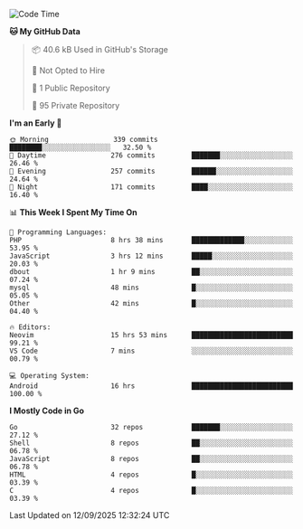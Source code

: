 
<!--START_SECTION:waka-->
![Code Time](http://img.shields.io/badge/Code%20Time-6%2C266%20hrs%2048%20mins-blue)

**🐱 My GitHub Data** 

> 📦 40.6 kB Used in GitHub's Storage 
 > 
> 🚫 Not Opted to Hire
 > 
> 📜 1 Public Repository 
 > 
> 🔑 95 Private Repository 
 > 
**I'm an Early 🐤** 

```text
🌞 Morning                339 commits         ████████░░░░░░░░░░░░░░░░░   32.50 % 
🌆 Daytime                276 commits         ███████░░░░░░░░░░░░░░░░░░   26.46 % 
🌃 Evening                257 commits         ██████░░░░░░░░░░░░░░░░░░░   24.64 % 
🌙 Night                  171 commits         ████░░░░░░░░░░░░░░░░░░░░░   16.40 % 
```


📊 **This Week I Spent My Time On** 

```text
💬 Programming Languages: 
PHP                      8 hrs 38 mins       █████████████░░░░░░░░░░░░   53.95 % 
JavaScript               3 hrs 12 mins       █████░░░░░░░░░░░░░░░░░░░░   20.03 % 
dbout                    1 hr 9 mins         ██░░░░░░░░░░░░░░░░░░░░░░░   07.24 % 
mysql                    48 mins             █░░░░░░░░░░░░░░░░░░░░░░░░   05.05 % 
Other                    42 mins             █░░░░░░░░░░░░░░░░░░░░░░░░   04.40 % 

🔥 Editors: 
Neovim                   15 hrs 53 mins      █████████████████████████   99.21 % 
VS Code                  7 mins              ░░░░░░░░░░░░░░░░░░░░░░░░░   00.79 % 

💻 Operating System: 
Android                  16 hrs              █████████████████████████   100.00 % 
```

**I Mostly Code in Go** 

```text
Go                       32 repos            ███████░░░░░░░░░░░░░░░░░░   27.12 % 
Shell                    8 repos             ██░░░░░░░░░░░░░░░░░░░░░░░   06.78 % 
JavaScript               8 repos             ██░░░░░░░░░░░░░░░░░░░░░░░   06.78 % 
HTML                     4 repos             █░░░░░░░░░░░░░░░░░░░░░░░░   03.39 % 
C                        4 repos             █░░░░░░░░░░░░░░░░░░░░░░░░   03.39 % 
```




 Last Updated on 12/09/2025 12:32:24 UTC
<!--END_SECTION:waka-->
